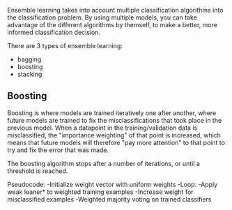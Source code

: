 Ensemble learning takes into account multiple classification algorithms into the classification problem. By using multiple models, you can take advantage of the different algorithms by themself, to make a better, more informed classification decision.

There are 3 types of ensemble learning:
- bagging
- boosting
- stacking

Boosting
----------
Boosting is where models are trained iteratively one after another, where future models are trained to fix the misclassifications that took place in the previous model. When a datapoint in the training/validation data is misclassified, the "importance weighting" of that point is increased, which means that future models will therefore "pay more attention" to that point to try and fix the error that was made.

The boosting algorithm stops after a number of iterations, or until a threshold is reached.

Pseudocode:
-Initialize weight vector with uniform weights
-Loop:
    -Apply weak leaner* to weighted training examples
    -Increase weight for misclassified examples
-Weighted majority voting on trained classifiers